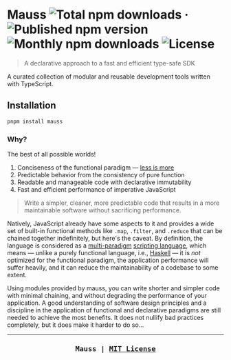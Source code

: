 # Mauss ![Total npm downloads](https://img.shields.io/npm/dt/mauss) &middot; ![Published npm version](https://img.shields.io/npm/v/mauss) ![Monthly npm downloads](https://img.shields.io/npm/dm/mauss) ![License](https://img.shields.io/github/license/alchemauss/mauss)

> A declarative approach to a fast and efficient type-safe SDK

A curated collection of modular and reusable development tools written with TypeScript.

## Installation

```bash
pnpm install mauss
```

### Why?

The best of all possible worlds!

1. Conciseness of the functional paradigm — [less is more](https://spectrum.ieee.org/functional-programming)
2. Predictable behavior from the consistency of pure function
3. Readable and manageable code with declarative immutability
4. Fast and efficient performance of imperative JavaScript

> Write a simpler, cleaner, more predictable code that results in a more maintainable software without sacrificing performance.

Natively, JavaScript already have some aspects to it and provides a wide set of built-in functional methods like `.map`, `.filter`, and `.reduce` that can be chained together indefinitely, but here's the caveat. By definition, the language is considered as a [multi-paradigm](https://en.wikipedia.org/wiki/JavaScript) [scripting language](https://developer.mozilla.org/en-US/docs/Learn/JavaScript/First_steps/What_is_JavaScript), which means — unlike a purely functional language, i.e., [Haskell](https://www.haskell.org/) — it is _not_ optimized for the functional paradigm, the application performance will suffer heavily, and it can reduce the maintainability of a codebase to some extent.

Using modules provided by mauss, you can write shorter and simpler code with minimal chaining, and without degrading the performance of your application. A good understanding of software design principles and a discipline in the application of functional and declarative paradigms are still needed to achieve the most benefits. It does not nullify bad practices completely, but it does make it harder to do so...

---

<h3 align="center"><pre>Mauss | <a href="LICENSE">MIT License</a></pre></h3>
